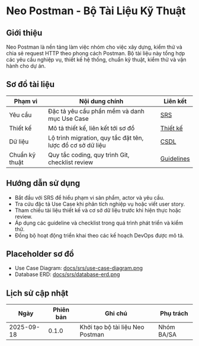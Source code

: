 # Neo Postman - Bộ Tài Liệu Kỹ Thuật

## Giới thiệu
Neo Postman là nền tảng làm việc nhóm cho việc xây dựng, kiểm thử và chia sẻ request HTTP theo phong cách Postman. Bộ tài liệu này tổng hợp các yêu cầu nghiệp vụ, thiết kế hệ thống, chuẩn kỹ thuật, kiểm thử và vận hành cho dự án.

## Sơ đồ tài liệu
| Phạm vi | Nội dung chính | Liên kết |
| --- | --- | --- |
| Yêu cầu | Đặc tả yêu cầu phần mềm và danh mục Use Case | [SRS](docs/srs/SRS.md) |
| Thiết kế | Mô tả thiết kế, liên kết tới sơ đồ | [Thiết kế](docs/design/README.md) |
| Dữ liệu | Lộ trình migration, quy tắc đặt tên, lược đồ cơ sở dữ liệu | [CSDL](docs/db/README.md) |
| Chuẩn kỹ thuật | Quy tắc coding, quy trình Git, checklist review | [Guidelines](docs/guidelines/README.md) |

## Hướng dẫn sử dụng
- Bắt đầu với SRS để hiểu phạm vi sản phẩm, actor và yêu cầu.
- Tra cứu đặc tả Use Case khi phân tích nghiệp vụ hoặc viết user story.
- Tham chiếu tài liệu thiết kế và cơ sở dữ liệu trước khi hiện thực hoặc review.
- Áp dụng các guideline và checklist trong quá trình phát triển và kiểm thử.
- Đồng bộ hoạt động triển khai theo các kế hoạch DevOps được mô tả.

## Placeholder sơ đồ
- Use Case Diagram: [docs/srs/use-case-diagram.png](srs/use-case-diagram.png)
- Database ERD: [docs/srs/database-erd.png](srs/database-erd.png)

## Lịch sử cập nhật
| Ngày | Phiên bản | Ghi chú | Phụ trách |
| --- | --- | --- | --- |
| 2025-09-18 | 0.1.0 | Khởi tạo bộ tài liệu Neo Postman | Nhóm BA/SA |
